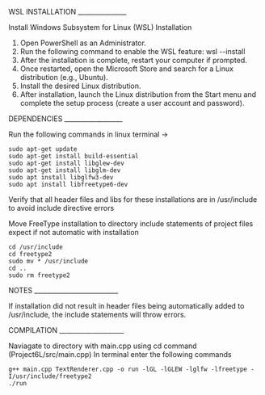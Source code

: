 WSL INSTALLATION _______________

Install Windows Subsystem for Linux (WSL) Installation 

1. Open PowerShell as an Administrator.
2. Run the following command to enable the WSL feature: wsl --install
3. After the installation is complete, restart your computer if prompted.
4. Once restarted, open the Microsoft Store and search for a Linux distribution (e.g., Ubuntu).
5. Install the desired Linux distribution.
6. After installation, launch the Linux distribution from the Start menu and complete the setup process (create a user account and password).

DEPENDENCIES __________________

Run the following commands in linux terminal ->
	
 	sudo apt-get update
	sudo apt-get install build-essential
	sudo apt-get install libglew-dev
	sudo apt-get install libglm-dev
	sudo apt install libglfw3-dev
	sudo apt install libfreetype6-dev


Verify that all header files and libs for these installations are in /usr/include to avoid include directive errors

Move FreeType installation to directory include statements of project files expect if not automatic with installation 

	cd /usr/include
  	cd freetype2
  	sudo mv * /usr/include
  	cd ..
  	sudo rm freetype2

NOTES __________________________

If installation did not result in header files being automatically added to /usr/include, the include statements will throw errors. 

COMPILATION ____________________

Naviagate to directory with main.cpp using cd command (Project6L/src/main.cpp)
In terminal enter the following commands
	
 	g++ main.cpp TextRenderer.cpp -o run -lGL -lGLEW -lglfw -lfreetype -I/usr/include/freetype2
	./run
